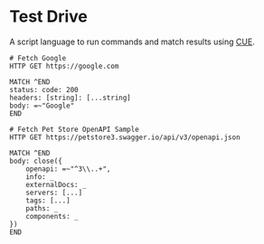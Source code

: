 # Test Drive

A script language to run commands and match results using [CUE](https://cuelang.org).

```
# Fetch Google
HTTP GET https://google.com

MATCH ^END
status: code: 200
headers: [string]: [...string]
body: =~"Google"
END

# Fetch Pet Store OpenAPI Sample
HTTP GET https://petstore3.swagger.io/api/v3/openapi.json

MATCH ^END
body: close({
    openapi: =~"^3\\..+",
    info: _
    externalDocs: _
    servers: [...]
    tags: [...]
    paths: _
    components: _
})
END
```
